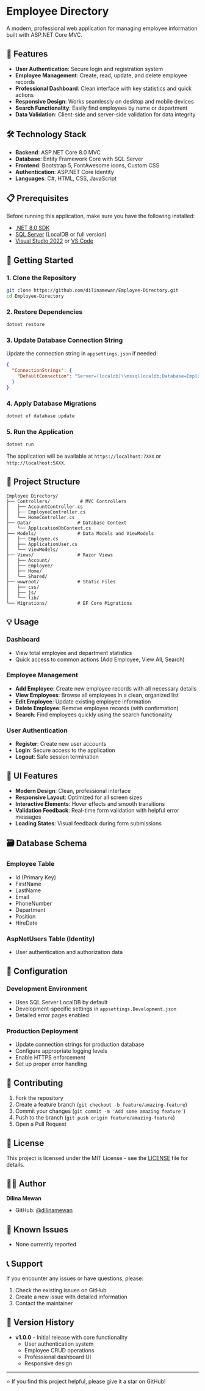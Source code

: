 # Employee Directory

A modern, professional web application for managing employee information built with ASP.NET Core MVC.

## 🚀 Features

- **User Authentication**: Secure login and registration system
- **Employee Management**: Create, read, update, and delete employee records
- **Professional Dashboard**: Clean interface with key statistics and quick actions
- **Responsive Design**: Works seamlessly on desktop and mobile devices
- **Search Functionality**: Easily find employees by name or department
- **Data Validation**: Client-side and server-side validation for data integrity

## 🛠️ Technology Stack

- **Backend**: ASP.NET Core 8.0 MVC
- **Database**: Entity Framework Core with SQL Server
- **Frontend**: Bootstrap 5, FontAwesome icons, Custom CSS
- **Authentication**: ASP.NET Core Identity
- **Languages**: C#, HTML, CSS, JavaScript

## 📋 Prerequisites

Before running this application, make sure you have the following installed:

- [.NET 8.0 SDK](https://dotnet.microsoft.com/download/dotnet/8.0)
- [SQL Server](https://www.microsoft.com/en-us/sql-server/sql-server-downloads) (LocalDB or full version)
- [Visual Studio 2022](https://visualstudio.microsoft.com/) or [VS Code](https://code.visualstudio.com/)

## 🚀 Getting Started

### 1. Clone the Repository
```bash
git clone https://github.com/dilinamewan/Employee-Directory.git
cd Employee-Directory
```

### 2. Restore Dependencies
```bash
dotnet restore
```

### 3. Update Database Connection String
Update the connection string in `appsettings.json` if needed:
```json
{
  "ConnectionStrings": {
    "DefaultConnection": "Server=(localdb)\\mssqllocaldb;Database=EmployeeDirectoryDb;Trusted_Connection=true;MultipleActiveResultSets=true"
  }
}
```

### 4. Apply Database Migrations
```bash
dotnet ef database update
```

### 5. Run the Application
```bash
dotnet run
```

The application will be available at `https://localhost:7XXX` or `http://localhost:5XXX`.

## 📁 Project Structure

```
Employee Directory/
├── Controllers/           # MVC Controllers
│   ├── AccountController.cs
│   ├── EmployeeController.cs
│   └── HomeController.cs
├── Data/                 # Database Context
│   └── ApplicationDbContext.cs
├── Models/               # Data Models and ViewModels
│   ├── Employee.cs
│   ├── ApplicationUser.cs
│   └── ViewModels/
├── Views/                # Razor Views
│   ├── Account/
│   ├── Employee/
│   ├── Home/
│   └── Shared/
├── wwwroot/              # Static Files
│   ├── css/
│   ├── js/
│   └── lib/
└── Migrations/           # EF Core Migrations
```

## 💡 Usage

### Dashboard
- View total employee and department statistics
- Quick access to common actions (Add Employee, View All, Search)

### Employee Management
- **Add Employee**: Create new employee records with all necessary details
- **View Employees**: Browse all employees in a clean, organized list
- **Edit Employee**: Update existing employee information
- **Delete Employee**: Remove employee records (with confirmation)
- **Search**: Find employees quickly using the search functionality

### User Authentication
- **Register**: Create new user accounts
- **Login**: Secure access to the application
- **Logout**: Safe session termination

## 🎨 UI Features

- **Modern Design**: Clean, professional interface
- **Responsive Layout**: Optimized for all screen sizes
- **Interactive Elements**: Hover effects and smooth transitions
- **Validation Feedback**: Real-time form validation with helpful error messages
- **Loading States**: Visual feedback during form submissions

## 🗃️ Database Schema

### Employee Table
- Id (Primary Key)
- FirstName
- LastName
- Email
- PhoneNumber
- Department
- Position
- HireDate

### AspNetUsers Table (Identity)
- User authentication and authorization data

## 🔧 Configuration

### Development Environment
- Uses SQL Server LocalDB by default
- Development-specific settings in `appsettings.Development.json`
- Detailed error pages enabled

### Production Deployment
- Update connection strings for production database
- Configure appropriate logging levels
- Enable HTTPS enforcement
- Set up proper error handling

## 🤝 Contributing

1. Fork the repository
2. Create a feature branch (`git checkout -b feature/amazing-feature`)
3. Commit your changes (`git commit -m 'Add some amazing feature'`)
4. Push to the branch (`git push origin feature/amazing-feature`)
5. Open a Pull Request

## 📝 License

This project is licensed under the MIT License - see the [LICENSE](LICENSE) file for details.

## 👨‍💻 Author

**Dilina Mewan**
- GitHub: [@dilinamewan](https://github.com/dilinamewan)

## 🐛 Known Issues

- None currently reported

## 📞 Support

If you encounter any issues or have questions, please:
1. Check the existing issues on GitHub
2. Create a new issue with detailed information
3. Contact the maintainer

## 🔄 Version History

- **v1.0.0** - Initial release with core functionality
  - User authentication system
  - Employee CRUD operations
  - Professional dashboard UI
  - Responsive design

---

⭐ If you find this project helpful, please give it a star on GitHub!